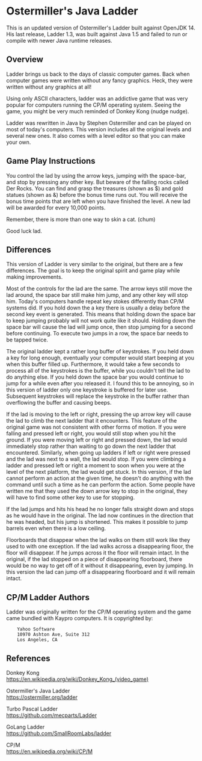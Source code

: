 Ostermiller's Java Ladder
=========================

This is an updated version of Ostermiller's Ladder built against OpenJDK 14.  His last release, Ladder 1.3, was built against Java 1.5 and failed to run or compile with newer Java runtime releases.


Overview
--------

Ladder brings us back to the days of classic computer games.  Back when computer games were written without any fancy graphics.  Heck, they were written without any graphics at all!

Using only ASCII characters, ladder was an addictive game that was very popular for computers running the CP/M operating system.  Seeing the game, you might be very much reminded of Donkey Kong (nudge nudge).

Ladder was rewritten in Java by Stephen Ostermiller and can be played on most of today's computers.  This version includes all the original levels and several new ones.  It also comes with a level editor so that you can make your own.


Game Play Instructions
----------------------

You control the lad by using the arrow keys, jumping with the space-bar, and stop by pressing any other key.  But beware of the falling rocks called Der Rocks.  You can find and grasp the treasures (shown as $) and gold statues (shown as &) before the bonus time runs out.  You will receive the bonus time points that are left when you have finished the level.  A new lad will be awarded for every 10,000 points.  

Remember, there is more than one way to skin a cat. (chum)

Good luck lad.


Differences
-----------

This version of Ladder is very similar to the original, but there are a few differences.  The goal is to keep the original spirit and game play while making improvements.

Most of the controls for the lad are the same.  The arrow keys still move the lad around, the space bar still make him jump, and any other key will stop him.  Today's computers handle repeat key stokes differently than CP/M systems did.  If you hold down the a key there is usually a delay before the second key event is generated.  This means that holding down the space bar to keep jumping probably will not work quite like it should.  Holding down the space bar will cause the lad will jump once, then stop jumping for a second before continuing.  To execute two jumps in a row, the space bar needs to be tapped twice.

The original ladder kept a rather long buffer of keystrokes.  If you held down a key for long enough, eventually your computer would start beeping at you when this buffer filled up.  Furthermore, it would take a few seconds to process all of the keystrokes is the buffer, while you couldn't tell the lad to do anything else.  If you held down the space bar you would continue to jump for a while even after you released it.  I found this to be annoying, so in this version of ladder only one keystroke is buffered for later use.  Subsequent keystrokes will replace the keystroke in the buffer rather than overflowing the buffer and causing beeps.

If the lad is moving to the left or right, pressing the up arrow key will cause the lad to climb the next ladder  that it encounters.  This feature of the original game was not consistent with other forms of motion.  If you were falling and pressed left or right, you would still stop when you hit the ground.  If you were moving left or right and pressed down, the lad would immediately  stop rather than waiting to go down the next ladder that encountered.  Similarly, when going up ladders if left or right were pressed and the lad was next to a wall, the lad would stop.  If you were climbing a ladder and pressed left or right a moment to soon when you were at the level of the next platform, the lad would get stuck.  In this version, if the lad cannot perform an action at the given time, he doesn't do anything with the command until such a time as he can perform the action.  Some people have written me that they used the down arrow key to stop in the original, they will have to find some other key to use for stopping.

If the lad jumps and hits his head he no longer falls straight down and stops as he would have in the original.  The lad now continues in the direction that he was headed, but his jump is shortened.   This makes it possible to jump barrels even when there is a low ceiling.

Floorboards that disappear when the lad walks on them still work like they used to with one exception.  If the lad walks across a disappearing floor, the floor will disappear.  If he jumps across it the floor will remain intact.  In the original, if the lad stopped on a piece of disappearing floorboard, there would be no way to get off of it without it disappearing, even by jumping.  In this version the lad can jump off a disappearing floorboard and it will remain intact.


CP/M Ladder Authors
-------------------

Ladder was originally written for the CP/M operating system and the game came bundled with Kaypro computers. It is copyrighted by:

        Yahoo Software
        10970 Ashton Ave, Suite 312
        Los Angeles, CA


References
----------

Donkey Kong  
<https://en.wikipedia.org/wiki/Donkey_Kong_(video_game)>

Ostermiller's Java Ladder  
<https://ostermiller.org/ladder>

Turbo Pascal Ladder  
<https://github.com/mecparts/Ladder>

GoLang Ladder  
<https://github.com/SmallRoomLabs/ladder>

CP/M  
<https://en.wikipedia.org/wiki/CP/M>
